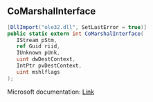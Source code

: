 ## CoMarshalInterface

```csharp
[DllImport("ole32.dll", SetLastError = true)]
public static extern int CoMarshalInterface(
   IStream pStm,
   ref Guid riid,
   IUnknown pUnk,
   uint dwDestContext,
   IntPtr pvDestContext,
   uint mshlflags
);
```

Microsoft documentation: [Link](https://docs.microsoft.com/en-us/windows/win32/api/combaseapi/nf-combaseapi-comarshalinterface)
